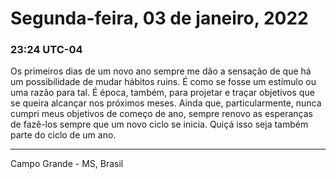 # Segunda-feira, 03 de janeiro, 2022

### 23:24 UTC-04

Os primeiros dias de um novo ano sempre me dão a sensação de que há um possibilidade
de mudar hábitos ruins. É como se fosse um estímulo ou uma razão para tal. É época,
também, para projetar e traçar objetivos que se queira alcançar nos próximos meses.
Ainda que, particularmente, nunca cumpri meus objetivos de começo de ano, sempre
renovo as esperanças de fazê-los sempre que um novo ciclo se inicia. Quiçá isso
seja também parte do ciclo de um ano.

---

Campo Grande - MS, Brasil
